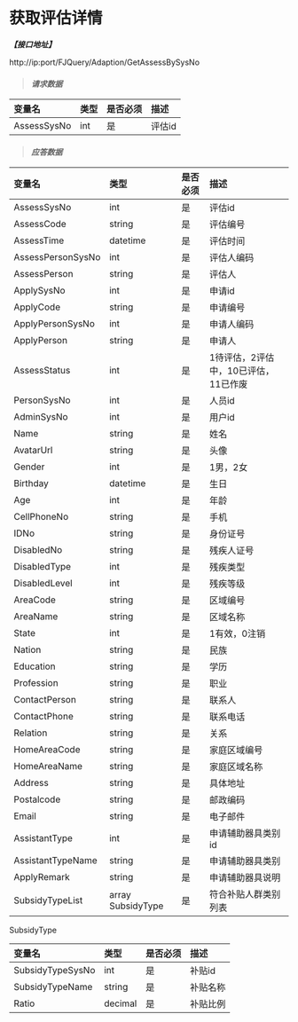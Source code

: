 # 获取评估详情

_**【接口地址】**_

http://ip:port/FJQuery/Adaption/GetAssessBySysNo

> #### _请求数据_

| 变量名 | 类型 | 是否必须 | 描述 |
| :--- | :--- | :--- | :--- |
| AssessSysNo | int | 是 | 评估id |


> #### _应答数据_

| 变量名 | 类型 | 是否必须 | 描述 |
| :--- | :--- | :--- | :--- |
| AssessSysNo | int | 是 | 评估id |
| AssessCode | string | 是 | 评估编号 |
| AssessTime | datetime | 是 | 评估时间 |
| AssessPersonSysNo | int | 是 | 评估人编码 |
| AssessPerson | string | 是 | 评估人 |
| ApplySysNo | int | 是 | 申请id |
| ApplyCode | string | 是 | 申请编号 |
| ApplyPersonSysNo | int | 是 | 申请人编码 |
| ApplyPerson | string | 是 | 申请人 |
| AssessStatus | int | 是 | 1待评估，2评估中，10已评估，11已作废 |
| PersonSysNo | int | 是 | 人员id |
| AdminSysNo | int | 是 | 用户id |
| Name | string | 是 | 姓名 |
| AvatarUrl | string | 是 | 头像 |
| Gender | int | 是 | 1男，2女 |
| Birthday | datetime | 是 | 生日 |
| Age | int | 是 | 年龄 |
| CellPhoneNo | string | 是 | 手机 |
| IDNo | string | 是 | 身份证号 |
| DisabledNo | string | 是 | 残疾人证号 |
| DisabledType | int | 是 | 残疾类型 |
| DisabledLevel | int | 是 | 残疾等级 |
| AreaCode | string | 是 | 区域编号 |
| AreaName | string | 是 | 区域名称 |
| State | int | 是 | 1有效，0注销 |
| Nation | string | 是 | 民族 |
| Education | string | 是 | 学历 |
| Profession | string | 是 | 职业 |
| ContactPerson | string | 是 | 联系人 |
| ContactPhone | string | 是 | 联系电话 |
| Relation | string | 是 | 关系 |
| HomeAreaCode | string | 是 | 家庭区域编号 |
| HomeAreaName | string | 是 | 家庭区域名称 |
| Address | string | 是 | 具体地址 |
| Postalcode | string | 是 | 邮政编码 |
| Email | string | 是 | 电子邮件 |
| AssistantType | int | 是 | 申请辅助器具类别id |
| AssistantTypeName | string | 是 | 申请辅助器具类别 |
| ApplyRemark | string | 是 | 申请辅助器具说明 |
| SubsidyTypeList | array SubsidyType | 是 | 符合补贴人群类别列表 |

SubsidyType

| 变量名 | 类型 | 是否必须 | 描述 |
| :--- | :--- | :--- | :--- |
| SubsidyTypeSysNo | int | 是 | 补贴id |
| SubsidyTypeName | string | 是 | 补贴名称 |
| Ratio | decimal | 是 | 补贴比例 |





